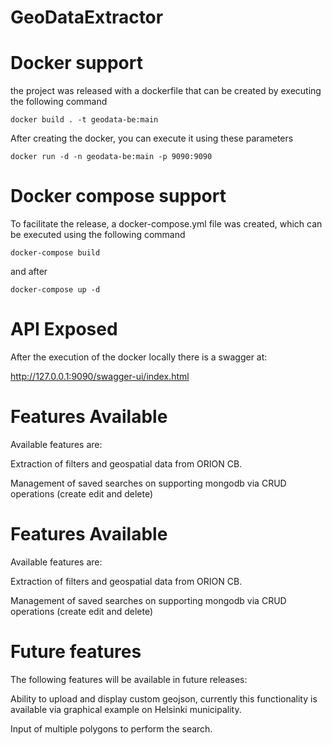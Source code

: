 # GeoDataExtractor



# Docker support

the project was released with a dockerfile that can be created by executing the following command

```
docker build . -t geodata-be:main
```

After creating the docker, you can execute it using these parameters

```
docker run -d -n geodata-be:main -p 9090:9090
```

# Docker compose support

To facilitate the release, a docker-compose.yml file was created, which can be executed using the following command


```
docker-compose build
```

and after

```
docker-compose up -d
```

# API Exposed

After the execution of the docker locally there is a swagger at:

http://127.0.0.1:9090/swagger-ui/index.html


# Features Available

Available features are:

Extraction of filters and geospatial data from ORION CB.

Management of saved searches on supporting mongodb via CRUD operations (create edit and delete)


# Features Available

Available features are:

Extraction of filters and geospatial data from ORION CB.

Management of saved searches on supporting mongodb via CRUD operations (create edit and delete)

# Future features

The following features will be available in future releases:

Ability to upload and display custom geojson, currently this functionality is available via graphical example on Helsinki municipality.

Input of multiple polygons to perform the search.

